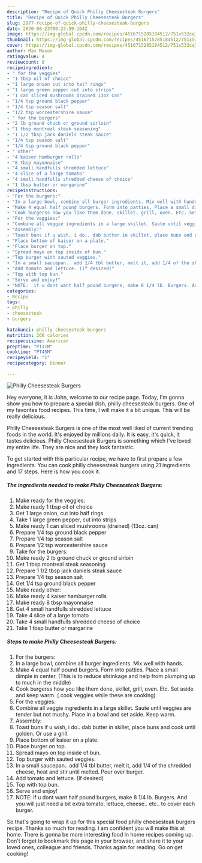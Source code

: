 ```yaml
---
description: "Recipe of Quick Philly Cheesesteak Burgers"
title: "Recipe of Quick Philly Cheesesteak Burgers"
slug: 2977-recipe-of-quick-philly-cheesesteak-burgers
date: 2020-08-23T00:23:59.164Z
image: https://img-global.cpcdn.com/recipes/4516715285184512/751x532cq70/philly-cheesesteak-burgers-recipe-main-photo.jpg
thumbnail: https://img-global.cpcdn.com/recipes/4516715285184512/751x532cq70/philly-cheesesteak-burgers-recipe-main-photo.jpg
cover: https://img-global.cpcdn.com/recipes/4516715285184512/751x532cq70/philly-cheesesteak-burgers-recipe-main-photo.jpg
author: Max Mason
ratingvalue: 4
reviewcount: 8
recipeingredient:
- " for the veggies"
- "1 tbsp oil of choice"
- "1 large onion cut into half rings"
- "1 large green pepper cut into strips"
- "1 can sliced mushrooms drained 13oz can"
- "1/4 tsp ground black pepper"
- "1/4 tsp season salt"
- "1/2 tsp worcestershire sauce"
- " for the burgers"
- "2 lb ground chuck or ground sirloin"
- "1 tbsp montreal steak seasoning"
- "1 1/2 tbsp jack daniels steak sauce"
- "1/4 tsp season salt"
- "1/4 tsp ground black pepper"
- " other"
- "4 kaiser hamburger rolls"
- "8 tbsp mayonnaise"
- "4 small handfulls shredded lettuce"
- "4 slice of a large tomato"
- "4 small handfulls shredded cheese of choice"
- "1 tbsp butter or margarine"
recipeinstructions:
- "For the burgers:"
- "In a large bowl, combine all burger ingredients. Mix well with hands."
- "Make 4 equal half pound burgers. Form into patties. Place a small dimple in center. (This is to reduce shrinkage and help from plumping up to much in the middle)"
- "Cook burgerss how you like them done, skillet, grill, oven. Etc. Set aside and keep warm. ( cook veggies while these are cooking)"
- "For the veggies:"
- "Combine all veggie ingredients in a large skillet. Saute until veggies are tender but not mushy. Place in a bowl and set aside. Keep warm."
- "Assembly:"
- "Toast buns if u wish, i do.. dab butter in skillet, place buns and cook until golden. Or use a grill."
- "Place bottom of kaiser on a plate."
- "Place burger on top."
- "Spread mayo on top inside of bun."
- "Top burger with sauted veggies."
- "In a small saucepan.. add 1/4 tbl butter, melt it, add 1/4 of the shredded cheese, heat and stir until melted. Pour over burger."
- "Add tomato and lettuce. (If desired)"
- "Top with top bun."
- "Serve and enjoy!"
- "NOTE:  if u dont want half pound burgers, make 8 1/4 lb. Burgers. And you will just need a bit extra tomato, lettuce, cheese.. etc.. to cover each burger."
categories:
- Recipe
tags:
- philly
- cheesesteak
- burgers

katakunci: philly cheesesteak burgers 
nutrition: 260 calories
recipecuisine: American
preptime: "PT11M"
cooktime: "PT45M"
recipeyield: "1"
recipecategory: Dinner

---
```



![Philly Cheesesteak Burgers](https://img-global.cpcdn.com/recipes/4516715285184512/751x532cq70/philly-cheesesteak-burgers-recipe-main-photo.jpg)

Hey everyone, it is John, welcome to our recipe page. Today, I'm gonna show you how to prepare a special dish, philly cheesesteak burgers. One of my favorites food recipes. This time, I will make it a bit unique. This will be really delicious.

Philly Cheesesteak Burgers is one of the most well liked of current trending foods in the world. It's enjoyed by millions daily. It is easy, it's quick, it tastes delicious. Philly Cheesesteak Burgers is something which I've loved my entire life. They are nice and they look fantastic.




To get started with this particular recipe, we have to first prepare a few ingredients. You can cook philly cheesesteak burgers using 21 ingredients and 17 steps. Here is how you cook it.

<!--inarticleads1-->

##### The ingredients needed to make Philly Cheesesteak Burgers:

1. Make ready  for the veggies:
1. Make ready 1 tbsp oil of choice
1. Get 1 large onion, cut into half rings
1. Take 1 large green pepper, cut into strips
1. Make ready 1 can sliced mushrooms (drained) (13oz. can)
1. Prepare 1/4 tsp ground black pepper
1. Prepare 1/4 tsp season salt
1. Prepare 1/2 tsp worcestershire sauce
1. Take  for the burgers:
1. Make ready 2 lb ground chuck or ground sirloin
1. Get 1 tbsp montreal steak seasoning
1. Prepare 1 1/2 tbsp jack daniels steak sauce
1. Prepare 1/4 tsp season salt
1. Get 1/4 tsp ground black pepper
1. Make ready  other:
1. Make ready 4 kaiser hamburger rolls
1. Make ready 8 tbsp mayonnaise
1. Get 4 small handfulls shredded lettuce
1. Take 4 slice of a large tomato
1. Take 4 small handfulls shredded cheese of choice
1. Take 1 tbsp butter or margarine




<!--inarticleads2-->

##### Steps to make Philly Cheesesteak Burgers:

1. For the burgers:
1. In a large bowl, combine all burger ingredients. Mix well with hands.
1. Make 4 equal half pound burgers. Form into patties. Place a small dimple in center. (This is to reduce shrinkage and help from plumping up to much in the middle)
1. Cook burgerss how you like them done, skillet, grill, oven. Etc. Set aside and keep warm. ( cook veggies while these are cooking)
1. For the veggies:
1. Combine all veggie ingredients in a large skillet. Saute until veggies are tender but not mushy. Place in a bowl and set aside. Keep warm.
1. Assembly:
1. Toast buns if u wish, i do.. dab butter in skillet, place buns and cook until golden. Or use a grill.
1. Place bottom of kaiser on a plate.
1. Place burger on top.
1. Spread mayo on top inside of bun.
1. Top burger with sauted veggies.
1. In a small saucepan.. add 1/4 tbl butter, melt it, add 1/4 of the shredded cheese, heat and stir until melted. Pour over burger.
1. Add tomato and lettuce. (If desired)
1. Top with top bun.
1. Serve and enjoy!
1. NOTE:  if u dont want half pound burgers, make 8 1/4 lb. Burgers. And you will just need a bit extra tomato, lettuce, cheese.. etc.. to cover each burger.




So that's going to wrap it up for this special food philly cheesesteak burgers recipe. Thanks so much for reading. I am confident you will make this at home. There is gonna be more interesting food in home recipes coming up. Don't forget to bookmark this page in your browser, and share it to your loved ones, colleague and friends. Thanks again for reading. Go on get cooking!
